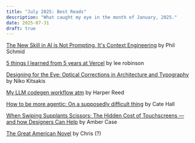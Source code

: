 ```yaml
---
title: "July 2025: Best Reads"
description: "What caught my eye in the month of January, 2025."
date: 2025-07-31
draft: true
---
```

[The New Skill in AI is Not Prompting, It's Context Engineering](https://www.philschmid.de/context-engineering) by Phil Schmid

[5 things I learned from 5 years at Vercel](https://leerob.com/vercel) by lee robinson

[Designing for the Eye: Optical Corrections in Architecture and Typography](https://www.nubero.ch/blog/015) by Niko Kitsakis

[My LLM codegen workflow atm](https://harper.blog/2025/02/16/my-llm-codegen-workflow-atm/) by Harper Reed

[How to be more agentic: On a supposedly difficult thing](https://usefulfictions.substack.com/p/how-to-be-more-agentic) by Cate Hall

[When Swiping Supplants Scissors: The Hidden Cost of Touchscreens — and how Designers Can Help](https://caseorganic.medium.com/when-swiping-supplants-scissors-the-hidden-cost-of-touchscreens-and-how-designers-can-help-dba0fa65f5b7) by Amber Case

[The Great American Novel](https://www.tedagame.com/zak-site/Great-American-Novel/Great-American-Novel.html) by Chris (?)
